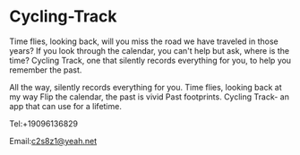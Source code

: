 # Cycling-Track

Time flies, looking back, will you miss the road we have traveled in those years?
If you look through the calendar, you can't help but ask, where is the time?
Cycling Track, one that silently records everything for you, to help you remember the past.

All the way, silently records everything for you.
Time flies, looking back at my way
Flip the calendar, the past is vivid
Past footprints.
Cycling Track- an app that can use for a lifetime.

Tel:+19096136829

Email:c2s8z1@yeah.net

